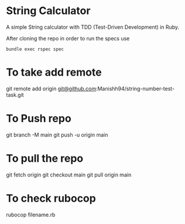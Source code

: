 # String Calculator

A simple String calculator with TDD (Test-Driven Development) in Ruby.

After cloning the repo in order to run the specs use

```
bundle exec rspec spec

```

# To take add remote
git remote add origin git@github.com:Manishh94/string-number-test-task.git

# To Push repo
git branch -M main
git push -u origin main

# To pull the repo

git fetch origin
git checkout main
git pull origin main


# To check rubocop
rubocop filename.rb
